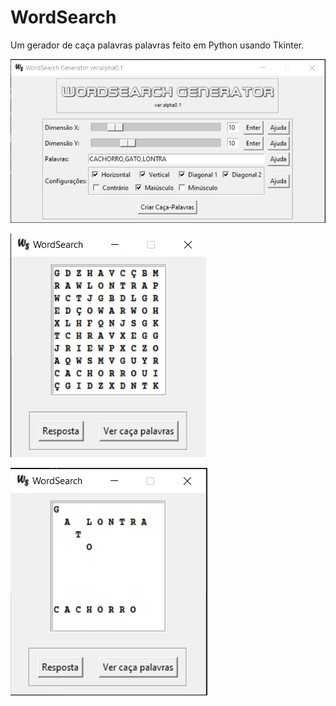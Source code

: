 # WordSearch



Um gerador de caça palavras palavras feito em Python usando Tkinter.



![menu](/pics/menu.PNG)

![wordsearch](pics/wordsearch.PNG)

![answers](/pics/answers.PNG)